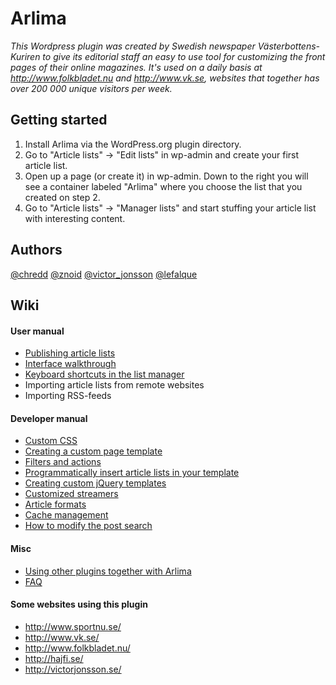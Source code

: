Arlima
======

*This Wordpress plugin was created by Swedish newspaper Västerbottens-Kuriren to give its editorial
staff an easy to use tool for customizing the front pages of their online magazines. It's 
used on a daily basis at http://www.folkbladet.nu and http://www.vk.se, websites that 
together has over 200 000 unique visitors per week.*


## Getting started

1. Install Arlima via the WordPress.org plugin directory.
2. Go to "Article lists" -> "Edit lists" in wp-admin and create your first article list.
3. Open up a page (or create it) in wp-admin. Down to the right you will see a container labeled "Arlima" where you choose
the list that you created on step 2.
4. Go to "Article lists" -> "Manager lists" and start stuffing your article list with interesting content.


## Authors

[@chredd](http://twitter.com/chredd) [@znoid](http://twitter.com/znoid) [@victor_jonsson](http://twitter.com/victor_jonsson)
[@lefalque](http://twitter.com/lefalque)


## Wiki

#### User manual

- [Publishing article lists](Arlima/wiki/Publishing-article-lists)
- [Interface walkthrough](Arlima/wiki/Interface-walkthrough)
- [Keyboard shortcuts in the list manager](Arlima/wiki/Keyboard-shortcuts)
- Importing article lists from remote websites
- Importing RSS-feeds

#### Developer manual

- [Custom CSS](Arlima/wiki/Custom-css)
- [Creating a custom page template](Arlima/wiki/Writing-a-custom-page-template)
- [Filters and actions](Arlima/wiki/Filters-and-actions)
- [Programmatically insert article lists in your template](Arlima/wiki/Programmatically-insert-lists)
- [Creating custom jQuery templates](Arlima/wiki/Custom-jQuery-templates)
- [Customized streamers](Arlima/wiki/Custom-streamers)
- [Article formats](Arlima/wiki/Custom-formats)
- [Cache management](Arlima/wiki/Cache-management)
- [How to modify the post search](Arlima/wiki/Modified-search)


#### Misc

- [Using other plugins together with Arlima](Arlima/wiki/Extending-arlima)
- [FAQ](Arlima/wiki/FAQ)


#### Some websites using this plugin

- http://www.sportnu.se/
- http://www.vk.se/
- http://www.folkbladet.nu/
- http://hajfi.se/
- http://victorjonsson.se/